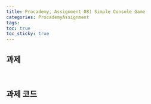 ```yaml
---
title: Procademy, Assignment 08) Simple Console Game
categories: ProcademyAssignment
tags: 
toc: true
toc_sticky: true
---
```


## **과제**


<br/>

## **과제 코드**

```c++

```
